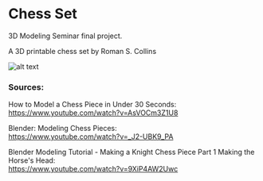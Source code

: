 # Chess Set

3D Modeling Seminar final project.

A 3D printable chess set by Roman S. Collins

![alt text]()

### Sources:

How to Model a Chess Piece in Under 30 Seconds:<br />
https://www.youtube.com/watch?v=AsVOCm3Z1U8<br />

Blender: Modeling Chess Pieces:<br />
https://www.youtube.com/watch?v=_J2-UBK9_PA<br />

Blender Modeling Tutorial - Making a Knight Chess Piece Part 1 Making the Horse's Head:<br />
https://www.youtube.com/watch?v=9XiP4AW2Uwc<br />
